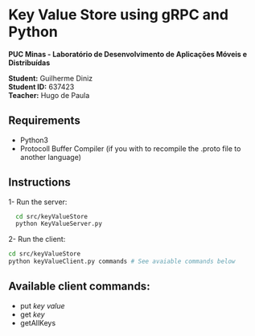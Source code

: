 # Key Value Store using gRPC and Python

**PUC Minas - Laboratório de Desenvolvimento de Aplicações Móveis e Distribuídas**

**Student:** Guilherme Diniz  
**Student ID:** 637423  
**Teacher:** Hugo de Paula  

## Requirements
  - Python3
  - Protocoll Buffer Compiler (if you with to recompile the .proto file to another language)

## Instructions
  1- Run the server:
  
  ```sh
    cd src/keyValueStore
    python KeyValueServer.py
  ```
  
  2- Run the client:
  
  ```sh
  cd src/keyValueStore
  python keyValueClient.py commands # See avaiable commands below
  ```

## Available client commands:
  - put *key* *value*
  - get *key*
  - getAllKeys
